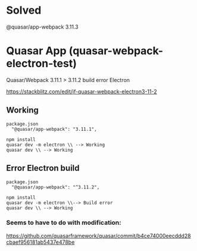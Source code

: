# Solved
@quasar/app-webpack 3.11.3

# Quasar App (quasar-webpack-electron-test)

Quasar/Webpack 3.11.1 > 3.11.2 build error Electron

https://stackblitz.com/edit/jf-quasar-webpack-electron3-11-2

## Working
```
package.json
  "@quasar/app-webpack": "3.11.1",
```
```
npm install
quasar dev -m electron \\ --> Working
quasar dev \\ --> Working
```

## Error Electron build
```
package.json
  "@quasar/app-webpack": "^3.11.2",
```
```
npm install
quasar dev -m electron \\--> Build error
quasar dev \\ --> Working
```

### Seems to have to do with modification:
https://github.com/quasarframework/quasar/commit/b4ce74000eecddd28cbaef956181ab5437e478be
